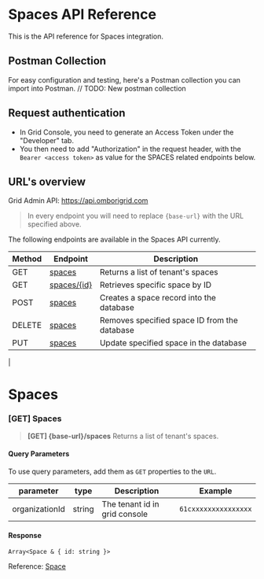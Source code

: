 # Spaces API Reference

This is the API reference for Spaces integration. 

## Postman Collection
For easy configuration and testing, here's a Postman collection you can import into Postman.
// TODO: New postman collection

## Request authentication
- In Grid Console, you need to generate an Access Token under the "Developer" tab.
- You then need to add "Authorization" in the request header, with the `Bearer <access token>` as value for the SPACES related endpoints below.

## URL's overview

Grid Admin API:
https://api.omborigrid.com


> In every endpoint you will need to replace `{base-url}` with the URL specified above.


The following endpoints are available in the Spaces API currently.

| Method | Endpoint                                                                | Description                                                          |
| ------ | ----------------------------------------------------------------------- | -------------------------------------------------------------------- |
| GET    | [spaces](/grid-products/spaces-api?id=get-spaces)                     | Returns a list of tenant's spaces         |
| GET    | [spaces/{id}](/grid-products/spaces-api?id=get-space-by-id)                | Retrieves specific space by ID                                     |
| POST   | [spaces](/grid-products/spaces-api?id=post-space)               | Creates a space record into the database                                    |
| DELETE | [spaces](/grid-products/spaces-api?id=delete-space)                | Removes specified space ID from the database                      |
| PUT  | [spaces](/grid-products/api?id=put-update-space)                 | Update specified space in the database                               |
|


# Spaces
### [GET] Spaces

> **[GET] {base-url}/spaces**
Returns a list of tenant's spaces.

#### Query Parameters
To use query parameters, add them as `GET` properties to the `URL`.

| parameter | type   | Description                                             | Example                                          |
| --------- | ------ | ------------------------------------------------------- | ------------------------------------------------ |
| organizationId | string | The tenant id in grid console                                   | `61cxxxxxxxxxxxxxxx`                                         |

#### Response
```
Array<Space & { id: string }>
```

Reference: [Space](/grid-products/data-model?id=space)


